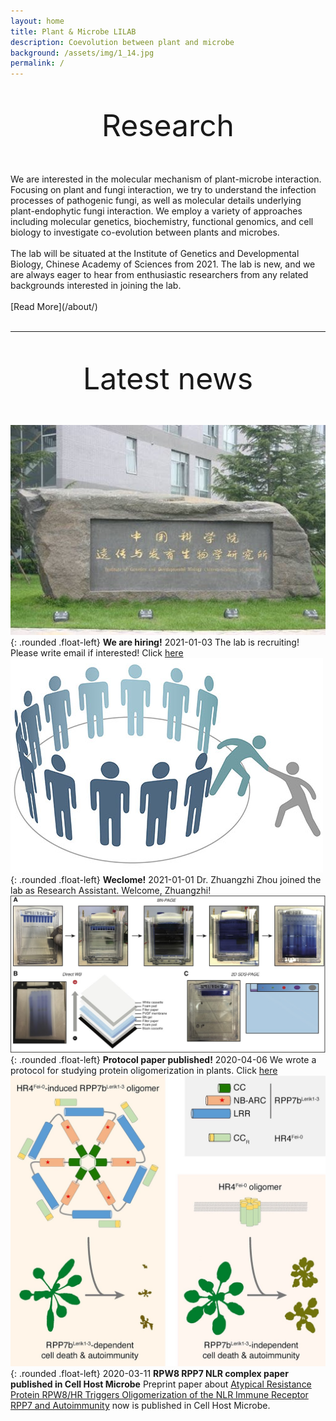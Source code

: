 ```yaml
---
layout: home
title: Plant & Microbe LILAB
description: Coevolution between plant and microbe
background: /assets/img/1_14.jpg
permalink: /
---
```

&nbsp;
&nbsp;
<p align="center">
<font size="20">
Research
</font>
</p>
<br/>
<br/>
We are interested in the molecular mechanism of plant-microbe interaction. Focusing on plant and fungi interaction, we try to understand the infection processes of pathogenic fungi, as well as molecular details underlying plant-endophytic fungi interaction. We employ a variety of approaches including molecular genetics, biochemistry, functional genomics, and cell biology to investigate co-evolution between plants and microbes.
<br/>
<br/>
The lab will be situated at the Institute of Genetics and Developmental Biology, Chinese Academy of Sciences from 2021. The lab is new, and we are always eager to hear from enthusiastic researchers from any related backgrounds interested in joining the lab.
<br/>
<br/>
[Read More](/about/)
<br/>
<br/>

---


&nbsp;
&nbsp;
<p align="center">
<font size="16">
Latest news
</font>
</p>
&nbsp;
&nbsp;

![hiring](/assets/img/hiring.jpg){: .rounded .float-left}
**We are hiring!**
2021-01-03
The lab is recruiting! Please write email if interested!
Click [here](/join/)
&nbsp;
&nbsp;
![zhuangzhi](/assets/img/join.png){: .rounded .float-left}
**Weclome!**
2021-01-01
Dr. Zhuangzhi Zhou joined the lab as Research Assistant. Welcome, Zhuangzhi!
&nbsp;
&nbsp;
![bupage1](/assets/img/bupage.jpg){: .rounded .float-left}
**Protocol paper published!**
2020-04-06
We wrote a protocol for studying protein oligomerization in plants.
Click [here](https://currentprotocols.onlinelibrary.wiley.com/doi/full/10.1002/cppb.20107)
&nbsp;
&nbsp;
![rpp7](/assets/img/rpp7.jpg){: .rounded .float-left}
2020-03-11
**RPW8 RPP7 NLR complex paper published in Cell Host Microbe**
Preprint paper about [Atypical Resistance Protein RPW8/HR Triggers Oligomerization of the NLR Immune Receptor RPP7 and Autoimmunity](https://www.sciencedirect.com/science/article/abs/pii/S1931312820300512?via%3Dihub) now is published in Cell Host Microbe.


